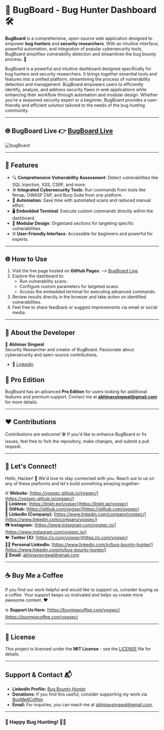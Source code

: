# 🐞 BugBoard - Bug Hunter Dashboard 🛠️

**BugBoard** is a comprehensive, open-source web application designed to empower **bug hunters** and **security researchers**. With an intuitive interface, powerful automation, and integration of popular cybersecurity tools, BugBoard simplifies vulnerability detection and streamlines the bug bounty process. 🚀

BugBoard is a powerful and intuitive dashboard designed specifically for bug hunters and security researchers. It brings together essential tools and features into a unified platform, streamlining the process of vulnerability detection and management. BugBoard empowers users to efficiently identify, analyze, and address security flaws in web applications while enhancing their workflow through automation and modular design. Whether you're a seasoned security expert or a beginner, BugBoard provides a user-friendly and efficient solution tailored to the needs of the bug hunting community.

---

## 🌐 BugBoard Live 👉 [BugBoard Live](https://yogsec.github.io/BugBoard)

![bugBoard](https://github.com/yogsec/BugBoard/blob/main/bugboard.png)



---

## 🌟 Features

- 🔍 **Comprehensive Vulnerability Assessment**: Detect vulnerabilities like SQL Injection, XSS, CSRF, and more.
- ⚙️ **Integrated Cybersecurity Tools**: Run commands from tools like Nmap, OWASP ZAP, and Burp Suite from one platform.
- 🤖 **Automation**: Save time with automated scans and reduced manual effort.
- 🖥️ **Embedded Terminal**: Execute custom commands directly within the dashboard.
- 🧩 **Modular Design**: Organized sections for targeting specific vulnerabilities.
- 🌐 **User-Friendly Interface**: Accessible for beginners and powerful for experts.

---

## 🌐 How to Use

1. Visit the live page hosted on **GitHub Pages**: --> [BugBoard Live](https://yogsec.github.io/BugBoard).  
2. Explore the dashboard to:
   - Run vulnerability scans.
   - Configure custom parameters for targeted scans.
   - Access the embedded terminal for executing advanced commands.  
3. Review results directly in the browser and take action on identified vulnerabilities.
4. Feel free to share feedback or suggest improvements via email or social media.

---

## 📖 About the Developer

👤 **Abhinav Singwal**  
Security Researcher and creator of BugBoard. Passionate about cybersecurity and open-source contributions.  

- 💼 [LinkedIn](https://www.linkedin.com/in/bug-bounty-hunter/)  

## 🎁 Pro Edition

BugBoard has an advanced **Pro Edition** for users looking for additional features and premium support. Contact me at **abhinavsingwal@gmail.com** for more details.

---

## ❤️ Contributions

Contributions are welcome! 🛠️ If you'd like to enhance BugBoard or fix issues, feel free to fork the repository, make changes, and submit a pull request.

---

## 🌟 Let's Connect!

Hello, Hacker! 👋 We'd love to stay connected with you. Reach out to us on any of these platforms and let's build something amazing together:

🌐 **Website:** [https://yogsec.github.io/yogsec/](https://yogsec.github.io/yogsec/)  
📜 **Linktree:** [https://linktr.ee/yogsec](https://linktr.ee/yogsec)  
🔗 **GitHub:** [https://github.com/yogsec](https://github.com/yogsec)  
💼 **LinkedIn (Company):** [https://www.linkedin.com/company/yogsec/](https://www.linkedin.com/company/yogsec/)  
📷 **Instagram:** [https://www.instagram.com/yogsec.io/](https://www.instagram.com/yogsec.io/)  
🐦 **Twitter (X):** [https://x.com/yogsec](https://x.com/yogsec)  
👨‍💼 **Personal LinkedIn:** [https://www.linkedin.com/in/bug-bounty-hunter/](https://www.linkedin.com/in/bug-bounty-hunter/)  
📧 **Email:** abhinavsingwal@gmail.com

---

## ☕ Buy Me a Coffee

If you find our work helpful and would like to support us, consider buying us a coffee. Your support keeps us motivated and helps us create more awesome content. ❤️

☕ **Support Us Here:** [https://buymeacoffee.com/yogsec](https://buymeacoffee.com/yogsec)

---

## 📜 License

This project is licensed under the **MIT License** - see the [LICENSE](LICENSE) file for details.

---

## Support & Contact 📬  
- **LinkedIn Profile:** [Bug Bounty Hunter](https://www.linkedin.com/in/bug-bounty-hunter/)  
- **Donations:** If you find this useful, consider supporting my work via [BuyMeACoffee](https://buymeacoffee.com/yogsec).  
- **Email:** For inquiries, you can reach me at [abhinavsingwal@gmail.com](mailto:abhinavsingwal@gmail.com).
  
---

### 🚀 Happy Bug Hunting! 🐞✨
